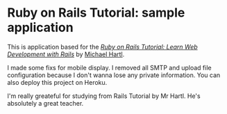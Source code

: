 # Ruby on Rails Tutorial: sample application
This is application based for the
[*Ruby on Rails Tutorial:
Learn Web Development with Rails*](http://www.railstutorial.org/)
by [Michael Hartl](http://www.michaelhartl.com/).

I made some fixs for mobile display. I removed all SMTP and upload file configuration because I don't wanna lose any private information. You can also deploy this project on Heroku.

I'm really greateful for studying from Rails Tutorial by Mr Hartl. He's absolutely a great teacher.
